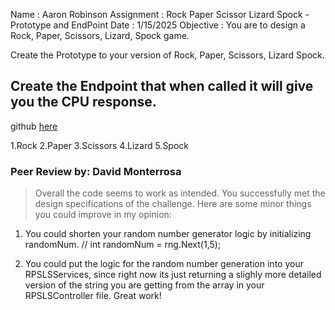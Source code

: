 Name : Aaron Robinson
Assignment : Rock Paper Scissor Lizard Spock - Prototype and EndPoint
Date : 1/15/2025
Objective :
You are to design a Rock, Paper, Scissors, Lizard, Spock game.

Create the Prototype to your version of Rock, Paper, Scissors, Lizard Spock.

Create the Endpoint that when called it will give you the CPU response.
---

github [here](https://github.com/wraithio/ARobinsonP3RPSLS)

1.Rock
2.Paper
3.Scissors
4.Lizard
5.Spock
### Peer Review by: David Monterrosa
> Overall the code seems to work as intended. You successfully met the design specifications of the challenge.
Here are some minor things you could improve in my opinion:

1. You could shorten your random number generator logic by initializing randomNum.
// int randomNum = rng.Next(1,5); 

2. You could put the logic for the random number generation into your RPSLSServices, since right now its just returning a slighly more detailed version of the string you are getting from the array in your RPSLSController file. Great work! 